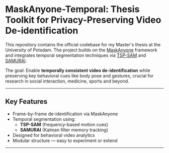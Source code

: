 # MaskAnyone-Temporal: Thesis Toolkit for Privacy-Preserving Video De-identification

This repository contains the official codebase for my Master's thesis at the University of Potsdam. The project builds on the [MaskAnyone](https://github.com/MaskAnyone/MaskAnyone) framework and integrates temporal segmentation techniques via [TSP-SAM](https://github.com/WenjunHui1/TSP-SAM) and [SAMURAI](https://github.com/yangchris11/samurai).

The goal: Enable **temporally consistent video de-identification** while preserving key behavioral cues like body pose and gestures, crucial for research in social interaction, medicine, sports and beyond.

---

## Key Features

- Frame-by-frame de-identification via MaskAnyone
- Temporal segmentation using:
  - **TSP-SAM** (frequency-based motion cues)
  - **SAMURAI** (Kalman filter memory tracking)
- Designed for behavioral video analytics
- Modular structure — easy to experiment or extend

---

